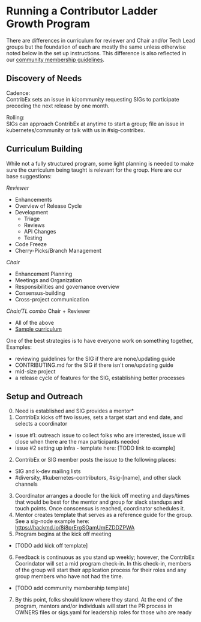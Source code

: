 # Running a Contributor Ladder Growth Program 

There are differences in curriculum for reviewer and Chair and/or Tech Lead 
groups but the foundation of each are mostly the same unless otherwise noted 
below in the set up instructions. This difference is also reflected in our 
[community membership guidelines].

## Discovery of Needs

Cadence:  
ContribEx sets an issue in k/community requesting SIGs to participate preceding 
the next release by one month.

Rolling:  
SIGs can approach ContribEx at anytime to start a group; file an issue in 
kubernetes/community or talk with us in #sig-contribex.  

## Curriculum Building
While not a fully structured program, some light planning is needed to make sure
the curriculum being taught is relevant for the group. Here are our base 
suggestions:
  
*Reviewer*  
- Enhancements  
- Overview of Release Cycle  
- Development
  - Triage
  - Reviews
  - API Changes
  - Testing
- Code Freeze
- Cherry-Picks/Branch Management

*Chair*
- Enhancement Planning
- Meetings and Organization
- Responsibilities and governance overview
- Consensus-building
- Cross-project communication 

*Chair/TL combo*
Chair + Reviewer
- All of the above
- [Sample curriculum](../programs/leads-curriculum.md)

One of the best strategies is to have everyone work on something together, 
Examples:
- reviewing guidelines for the SIG if there are none/updating guide
- CONTRIBUTING.md for the SIG if there isn't one/updating guide
- mid-size project
- a release cycle of features for the SIG, establishing better processes

## Setup and Outreach  
0. Need is established and SIG provides a mentor*
1. ContribEx kicks off two issues, sets a target start and end date, and selects
a coordinator
  - issue #1: outreach issue to collect folks who are interested, issue will 
  close when there are the max participants needed
  - issue #2 setting up infra - template here: [TODO link to example]
2. ContribEx or SIG member posts the issue to the following places:
  - SIG and k-dev mailing lists
  - #diversity, #kubernetes-contributors, #sig-[name], and other slack channels
3. Coordinator arranges a doodle for the kick off meeting and days/times that 
would be best for the mentor and group for slack standups and touch points. Once conscensus is reached, coordinator schedules it.
4. Mentor creates template that serves as a reference guide for the group. See
a sig-node example here: https://hackmd.io/8i8prErgSOamUmEZDDZPWA
5. Program begins at the kick off meeting
  - [TODO add kick off template]
6. Feedback is continuous as you stand up weekly; however, the ContribEx 
Coorindator will set a mid program check-in. In this check-in, members of the 
group will start their application process for their roles and any group members
 who have not had the time. 
  - [TODO add community membership template]
7. By this point, folks should know where they stand. At the end of the program,
 mentors and/or individuals will start the PR process in OWNERS files or 
 sigs.yaml for leadership roles for those who are ready  


[community membership guidelines]: community-membership.md 
